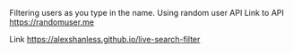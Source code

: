 Filtering users as you type in the name. 
Using random user API 
Link to API https://randomuser.me

Link https://alexshanless.github.io/live-search-filter
